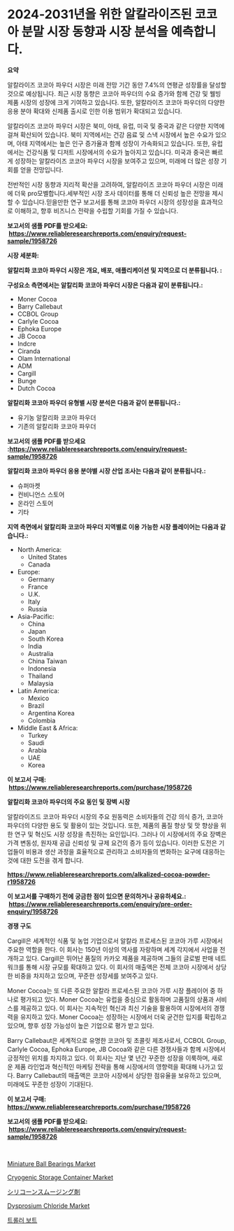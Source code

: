 <p><h1>2024-2031년을 위한 알칼라이즈된 코코아 분말 시장 동향과 시장 분석을 예측합니다.</h1></p><p><strong>요약</strong></p>
<p><p>알칼라이즈 코코아 파우더 시장은 미래 전망 기간 동안 7.4%의 연평균 성장률을 달성할 것으로 예상됩니다. 최근 시장 동향은 코코아 파우더의 수요 증가와 함께 건강 및 웰빙 제품 시장의 성장에 크게 기여하고 있습니다. 또한, 알칼라이즈 코코아 파우더의 다양한 응용 분야 확대와 신제품 출시로 인한 이용 범위가 확대되고 있습니다.</p><p>알칼라이즈 코코아 파우더 시장은 북미, 아태, 유럽, 미국 및 중국과 같은 다양한 지역에 걸쳐 확산되어 있습니다. 북미 지역에서는 건강 음료 및 스낵 시장에서 높은 수요가 있으며, 아태 지역에서는 높은 인구 증가율과 함께 성장이 가속화되고 있습니다. 또한, 유럽에서는 건강식품 및 디저트 시장에서의 수요가 높아지고 있습니다. 미국과 중국은 빠르게 성장하는 알칼라이즈 코코아 파우더 시장을 보여주고 있으며, 미래에 더 많은 성장 기회를 얻을 전망입니다.</p><p>전반적인 시장 동향과 지리적 확산을 고려하여, 알칼라이즈 코코아 파우더 시장은 미래에 더욱 pro모벨합니다.세부적인 시장 조사 데이터를 통해 더 신뢰성 높은 전망을 제시할 수 있습니다.믿을만한 연구 보고서를 통해 코코아 파우더 시장의 성장성을 효과적으로 이해하고, 향후 비즈니스 전략을 수립할 기회를 가질 수 있습니다.</p></p>
<p><strong>보고서의 샘플 PDF를 받으세요: &nbsp;<a href="https://www.reliableresearchreports.com/enquiry/request-sample/1958726">https://www.reliableresearchreports.com/enquiry/request-sample/1958726</a></strong></p>
<p><strong>시장 세분화:</strong></p>
<p><strong> 알칼리화 코코아 파우더 시장은 개요, 배포, 애플리케이션 및 지역으로 더 분류됩니다. :</strong></p>
<p><strong>구성요소 측면에서는 알칼리화 코코아 파우더 시장은 다음과 같이 분류됩니다.:</strong></p>
<p><ul><li>Moner Cocoa</li><li>Barry Callebaut</li><li>CCBOL Group</li><li>Carlyle Cocoa</li><li>Ephoka Europe</li><li>JB Cocoa</li><li>Indcre</li><li>Ciranda</li><li>Olam International</li><li>ADM</li><li>Cargill</li><li>Bunge</li><li>Dutch Cocoa</li></ul></p>
<p><strong> 알칼리화 코코아 파우더 유형별 시장 분석은 다음과 같이 분류됩니다.:</strong></p>
<p><ul><li>유기농 알칼리화 코코아 파우더</li><li>기존의 알칼리화 코코아 파우더</li></ul></p>
<p><strong>보고서의 샘플 PDF를 받으세요 :<a href="https://www.reliableresearchreports.com/enquiry/request-sample/1958726">https://www.reliableresearchreports.com/enquiry/request-sample/1958726</a></strong></p>
<p><strong> 알칼리화 코코아 파우더 응용 분야별 시장 산업 조사는 다음과 같이 분류됩니다.:</strong></p>
<p><ul><li>슈퍼마켓</li><li>컨비니언스 스토어</li><li>온라인 스토어</li><li>기타</li></ul></p>
<p><strong>지역 측면에서 알칼리화 코코아 파우더 지역별로 이용 가능한 시장 플레이어는 다음과 같습니다.:</strong></p>
<p><ul>
    <li>
        North America:
        <ul>
            <li>United States</li>
            <li>Canada</li>
        </ul>
    </li>
    <li>
        Europe:
        <ul>
            <li>Germany</li>
            <li>France</li>
            <li>U.K.</li>
            <li>Italy</li>
            <li>Russia</li>
        </ul>
    </li>
    <li>
        Asia-Pacific:
        <ul>
            <li>China</li>
            <li>Japan</li>
            <li>South Korea</li>
            <li>India</li>
            <li>Australia</li>
            <li>China Taiwan</li>
            <li>Indonesia</li>
            <li>Thailand</li>
            <li>Malaysia</li>
        </ul>
    </li>
    <li>
        Latin America:
        <ul>
            <li>Mexico</li>
            <li>Brazil</li>
            <li>Argentina Korea</li>
            <li>Colombia</li>
        </ul>
    </li>
    <li>
        Middle East & Africa:
        <ul>
            <li>Turkey</li>
            <li>Saudi</li>
            <li>Arabia</li>
            <li>UAE</li>
            <li>Korea</li>
        </ul>
    </li>
    </ul></p>
<p><strong>이 보고서 구매: &nbsp;<a href="https://www.reliableresearchreports.com/purchase/1958726">https://www.reliableresearchreports.com/purchase/1958726</a></strong></p>
<p><strong>알칼리화 코코아 파우더의 주요 동인 및 장벽 시장</strong></p>
<p><p>알칼라이즈드 코코아 파우더 시장의 주요 원동력은 소비자들의 건강 의식 증가, 코코아 파우더의 다양한 용도 및 활용이 있는 것입니다. 또한, 제품의 품질 향상 및 맛 향상을 위한 연구 및 혁신도 시장 성장을 촉진하는 요인입니다. 그러나 이 시장에서의 주요 장벽은 가격 변동성, 원자재 공급 신뢰성 및 규제 요건의 증가 등이 있습니다. 이러한 도전은 기업들이 비용과 생산 과정을 효율적으로 관리하고 소비자들의 변화하는 요구에 대응하는 것에 대한 도전을 겪게 합니다.</p></p>
<p><strong><a href="https://www.reliableresearchreports.com/alkalized-cocoa-powder-r1958726">https://www.reliableresearchreports.com/alkalized-cocoa-powder-r1958726</a></strong></p>
<p><strong>이 보고서를 구매하기 전에 궁금한 점이 있으면 문의하거나 공유하세요.: &nbsp;<a href="https://www.reliableresearchreports.com/enquiry/pre-order-enquiry/1958726">https://www.reliableresearchreports.com/enquiry/pre-order-enquiry/1958726</a></strong></p>
<p><strong>경쟁 구도</strong></p>
<p><p>Cargill은 세계적인 식품 및 농업 기업으로서 알칼라 프로세스된 코코아 가루 시장에서 주요한 역할을 한다. 이 회사는 150년 이상의 역사를 자랑하며 세계 각지에서 사업을 전개하고 있다. Cargill은 뛰어난 품질의 카카오 제품을 제공하며 그들의 글로벌 판매 네트워크를 통해 시장 규모를 확대하고 있다. 이 회사의 매출액은 전체 코코아 시장에서 상당한 비중을 차지하고 있으며, 꾸준한 성장세를 보여주고 있다.</p><p>Moner Cocoa는 또 다른 주요한 알칼라 프로세스된 코코아 가루 시장 플레이어 중 하나로 평가되고 있다. Moner Cocoa는 유럽을 중심으로 활동하며 고품질의 상품과 서비스를 제공하고 있다. 이 회사는 지속적인 혁신과 최신 기술을 활용하여 시장에서의 경쟁력을 유지하고 있다. Moner Cocoa는 성장하는 시장에서 더욱 굳건한 입지를 확립하고 있으며, 향후 성장 가능성이 높은 기업으로 평가 받고 있다.</p><p>Barry Callebaut은 세계적으로 유명한 코코아 및 초콜릿 제조사로서, CCBOL Group, Carlyle Cocoa, Ephoka Europe, JB Cocoa와 같은 다른 경쟁사들과 함께 시장에서 긍정적인 위치를 차지하고 있다. 이 회사는 지난 몇 년간 꾸준한 성장을 이룩하며, 새로운 제품 라인업과 혁신적인 마케팅 전략을 통해 시장에서의 영향력을 확대해 나가고 있다. Barry Callebaut의 매출액은 코코아 시장에서 상당한 점유율을 보유하고 있으며, 미래에도 꾸준한 성장이 기대된다.</p></p>
<p><strong>이 보고서 구매: &nbsp; <a href="https://www.reliableresearchreports.com/purchase/1958726">https://www.reliableresearchreports.com/purchase/1958726</a></strong></p>
<p><strong>보고서의 샘플 PDF를 받으세요: &nbsp;<a href="https://www.reliableresearchreports.com/enquiry/request-sample/1958726">https://www.reliableresearchreports.com/enquiry/request-sample/1958726</a></strong><strong></strong></p>
<p>&nbsp;</p>
<p><p><a href="https://iodized-pantydraco-05c.notion.site/Miniature-Ball-Bearings-Market-Focuses-on-Market-Share-Size-and-Projected-Forecast-Till-2031-b287184addd44578903ba7dea24c6f63">Miniature Ball Bearings Market</a></p><p><a href="https://view.publitas.com/reportprime-1/cryogenic-storage-container-market-share-evolution-and-market-growth-trends-2024-2031/">Cryogenic Storage Container Market</a></p><p><a href="https://github.com/zjkmgcs938405/Market-Research-Report-List-1/blob/main/290215330395.md">シリコーンスムージング剤</a></p><p><a href="https://issuu.com/reportprime-2/docs/dysprosium-chloride-market-size-2030.pptx">Dysprosium Chloride Market</a></p><p><a href="https://github.com/Tristiarton768456/Market-Research-Report-List-1/blob/main/114078627937.md">트롤러 보트</a></p></p>